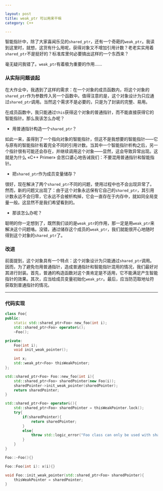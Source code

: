 ```yaml
---

layout: post
title: weak_ptr 可以用来干嘛
category: C++

---
```


智能指针中，除了大家喜闻乐见的`shared_ptr`，还有一个奇葩的`weak_ptr`。我读到这里时，就想，这货有什么用呢，获得对象又不增加引用计数？老老实实用着`shared_ptr`不是挺好的？标准库里何必要搞出这样的一个东西来？

毫无疑问我错了。`weak_ptr`有着极为重要的作用……

<!--description-->

### 从实际问题谈起

在大作业中，我遇到了这样的需求：在一个对象的成员函数内，将这个对象的`shared_ptr`作为参数传入另一个函数中。值得注意的是，这个对象设计为只应通过`shared_ptr`调用。当然这个需求不是必要的，只是为了封装的完整、易用。

在成员函数中，我只能通过`this`获得这个对象的普通指针，而不能直接获得它的智能指针。那么我该怎么办呢？

- 用普通指针构造一个`shared_ptr`？

如此一来，虽得到了一个指向对象的智能指针，但这不是我想要的智能指针——它与原有的智能指针有着完全不同的引用计数。当其中一个智能指针析构之后，另一个指针很有可能还会存在，并继续调用这个对象——显然，这会导致异常出现。这就是为什么 «C++ Primer» 会苦口婆心地告诫我们：不要混用普通指针和智能指针。

- 把`shared_ptr`作为成员变量储存？

很好，现在解决了两个`shared_ptr`不同的问题，使用过程中也不会出现异常了。然而，新的问题又出现了：由于这个对象永远保有它自己的`shared_ptr`，其引用计数永远不会归零，它永远不会被析构掉，它会一直存在于内存中，就如同全局变量一般。这显然不是我们希望看到的。

- 那该怎么办呢？

聪明的你一定想到了，既然我们谈的是`weak_ptr`的作用，那一定是用`weak_ptr`来解决这个问题咯。没错，通过储存这个成员的`weak_ptr`，我们就能很开心地随时得到这个对象的`shared_ptr`了。

### 改进

前面提到，这个对象具有一个特点：这个对象设计为只能通过`shared_ptr`调用。因而，为了避免勿用普通指针，造成普通指针和智能指针混用的情况，我们最好对其进行封装。首先，普通的构造函数对这个类肯定是不适用，它不能满足产生智能指针的效果。其次，应当给成员变量初始化`weak_ptr`。最后，应当防范取地址符获取到普通指针的情况。

--------

### 代码实现

``````C++
class Foo{
public:
    static std::shared_ptr<Foo> new_foo(int i);
    std::shared_ptr<Foo> operator&();
    ~Foo();

private:
    Foo(int i);
    void init_weak_pointer();

    int x;
    std::weak_ptr<Foo> thisWeakPointer;
};

std::shared_ptr<Foo> Foo::new_foo(int i){
    std::shared_ptr<Foo> sharedPointer(new Foo(i));
    sharedPointer->init_weak_pointer(sharedPointer);
    return sharedPointer;
}

std::shared_ptr<Foo> operator&(){
    std::shared_ptr<Foo> sharedPointer = thisWeakPointer.lock();
    try{
        if(sharedPointer){
            return sharedPointer;
        }
        else{
            throw std::logic_error("Foo class can only be used with shared_ptr!");
        }
    }
}

Foo::~Foo(){}

Foo::Foo(int i): x(i){}

void Foo::init_weak_pointer(std::shared_ptr<Foo> sharedPointer){
    thisWeakPointer = sharedPointer;
}

``````

